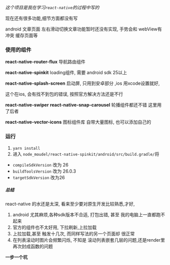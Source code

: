 *这个项目是我在学习`react-native`的过程中写的*

现在还有很多功能,细节方面都没有写

android 文章页面 左右滑动切换文章功能暂时还没有实现, 手势会和 webView有 冲突
缓存页面等
    

### 使用的组件

**react-native-router-flux** 导航路由组件

**react-native-spinkit** loading组件, 需要 android sdk 25以上

**react-native-splash-screen** 启动屏,  只用到安卓部分 ,ios 用xcode设置就好, 

这个在ios, 会有找不到包的错误, 按照官方解决方法还是不行

**react-native-swiper**  **react-native-snap-carousel**   轮播组件都还不错 
这里用了后者

**react-native-vector-icons** 图标组件库 自带大量图标, 也可以添加自己的

### 运行

1. `yarn install` 
2. 进入 `node_moudel/react-native-spinkit/android/src/build.gradle/`将
  * `compileSdkVersion` 改为 26 
  * `buildToolsVersion` 改为 26.0.3 
  * `targetSdkVersion` 改为26 
 

##### 总结

react-native 的水还是太深, 看来至少要对原生开发比较熟悉,才好,

1. android 尤其麻烦,各种sdk版本不合适, 打包出错, 甚至 我的电脑上一直都跑不起来
2. 官方的组件也不太好用, 下拉刷新,上拉加载 
3. 上拉加载,甚至 触发十几次, 而同样写法的另一个页面却 很正常
4. 在列表滚动时图片会频繁闪烁, 不知是 滚动列表嵌套几层的问题,还是render里 再次封成函数的问题
 
 **一步一个坑**
